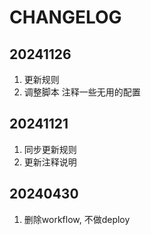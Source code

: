 # CHANGELOG

## 20241126

1. 更新规则
2. 调整脚本 注释一些无用的配置

## 20241121

1. 同步更新规则
2. 更新注释说明

## 20240430

1. 删除workflow, 不做deploy